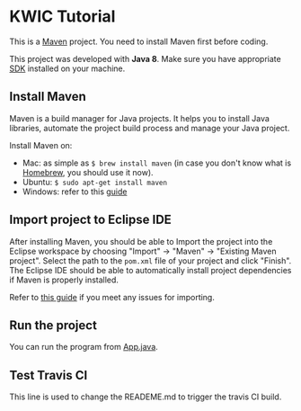 # KWIC Tutorial
This is a [Maven](https://maven.apache.org/index.html) project. You need to install Maven first before coding.

This project was developed with **Java 8**. Make sure you have appropriate [SDK](http://www.oracle.com/technetwork/java/javase/downloads/jdk8-downloads-2133151.html) installed on your machine.

## Install Maven
Maven is a build manager for Java projects. It helps you to install Java libraries, automate the project build process and manage your Java project.

Install Maven on:
* Mac: as simple as `$ brew install maven` (in case you don't know what is [Homebrew](http://brew.sh/), you should use it now).
* Ubuntu: `$ sudo apt-get install maven`
* Windows: refer to this [guide](https://www.mkyong.com/maven/how-to-install-maven-in-windows/)

## Import project to Eclipse IDE
After installing Maven, you should be able to Import the project into the Eclipse workspace by choosing "Import" -> "Maven" -> "Existing Maven project". Select the path to the `pom.xml` file of your project and click "Finish". The Eclipse IDE should be able to automatically install project dependencies if Maven is properly installed.

Refer to [this guide](http://stackoverflow.com/questions/2061094/importing-maven-project-into-eclipse) if you meet any issues for importing.

## Run the project
You can run the program from [App.java](https://github.com/Gisonrg-in-NUS/KWIC-demo/blob/master/src/main/java/sg/edu/nus/comp/cs3219/App.java).

## Test Travis CI
This line is used to change the READEME.md to trigger the travis CI build.
